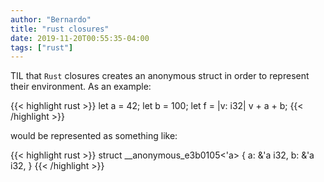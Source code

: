 ```yaml
---
author: "Bernardo"
title: "rust closures"
date: 2019-11-20T00:55:35-04:00
tags: ["rust"]
---
```


TIL that `Rust` closures creates an anonymous struct in order to represent their
environment. As an example:

{{< highlight rust >}}
let a = 42;
let b = 100;
let f = |v: i32| v + a + b;
{{< /highlight >}}

would be represented as something like:

{{< highlight rust >}}
struct __anonymous_e3b0105<'a> {
    a: &'a i32,
    b: &'a i32,
}
{{< /highlight >}}
